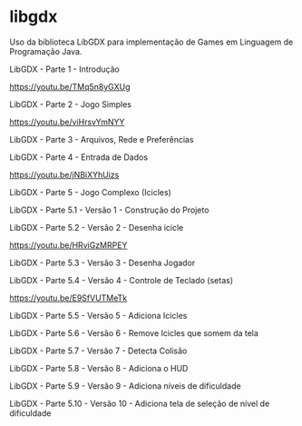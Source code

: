 # libgdx
Uso da biblioteca LibGDX para implementação de Games em Linguagem de Programação Java.

LibGDX - Parte 1 - Introdução

https://youtu.be/TMq5n8yGXUg

LibGDX - Parte 2 - Jogo Simples

https://youtu.be/viHrsvYmNYY

LibGDX - Parte 3 - Arquivos, Rede e Preferências

LibGDX - Parte 4 - Entrada de Dados

https://youtu.be/jNBiXYhUizs

LibGDX - Parte 5 - Jogo Complexo (Icicles)

LibGDX - Parte 5.1 - Versão 1 - Construção do Projeto

LibGDX - Parte 5.2 - Versão 2 - Desenha icicle

https://youtu.be/HRviGzMRPEY

LibGDX - Parte 5.3 - Versão 3 - Desenha Jogador

LibGDX - Parte 5.4 - Versão 4 - Controle de Teclado (setas)

https://youtu.be/E9SfVUTMeTk

LibGDX - Parte 5.5 - Versão 5 - Adiciona Icicles

LibGDX - Parte 5.6 - Versão 6 - Remove Icicles que somem da tela

LibGDX - Parte 5.7 - Versão 7 - Detecta Colisão

LibGDX - Parte 5.8 - Versão 8 - Adiciona o HUD

LibGDX - Parte 5.9 - Versão 9 - Adiciona níveis de dificuldade

LibGDX - Parte 5.10 - Versão 10 - Adiciona tela de seleção de nível de dificuldade

